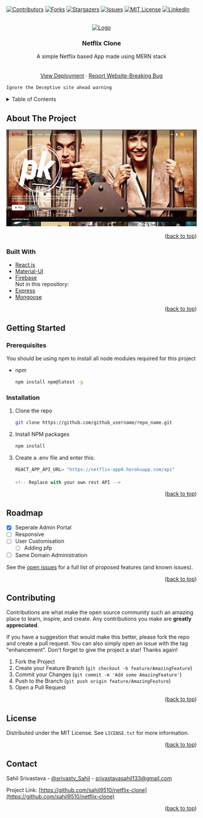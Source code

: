 <div id="top"></div>
<!--
*** Thanks for checking out the Best-README-Template. If you have a suggestion
*** that would make this better, please fork the repo and create a pull request
*** or simply open an issue with the tag "enhancement".
*** Don't forget to give the project a star!
*** Thanks again! Now go create something AMAZING! :D
-->



<!-- PROJECT SHIELDS -->
<!--
*** I'm using markdown "reference style" links for readability.
*** Reference links are enclosed in brackets [ ] instead of parentheses ( ).
*** See the bottom of this document for the declaration of the reference variables
*** for contributors-url, forks-url, etc. This is an optional, concise syntax you may use.
*** https://www.markdownguide.org/basic-syntax/#reference-style-links
-->
[![Contributors][contributors-shield]][contributors-url]
[![Forks][forks-shield]][forks-url]
[![Stargazers][stars-shield]][stars-url]
[![Issues][issues-shield]][issues-url]
[![MIT License][license-shield]][license-url]
[![LinkedIn][linkedin-shield]][linkedin-url]



<!-- PROJECT LOGO -->
<br />
<div align="center">
  <a href="https://github.com/github_username/repo_name">
    <img src="images/netflix-logo.ico" alt="Logo" width="80" height="80">
  </a>

<h3 align="center">Netflix Clone</h3>

  <p align="center">
    A simple Netflix based App made using MERN stack
    <br />
    <br />
    <br />
    <a href="https://netflix-app-mern.web.app/">View Deployment</a>
    ·
    <a href="mailto:srivastavasahil133@gmail.com">Report Website-Breaking Bug</a>
    
  </p>
</div>


```sh 
Ignore the Deceptive site ahead warning
```


<!-- TABLE OF CONTENTS -->
<details>
  <summary>Table of Contents</summary>
  <ol>
    <li>
      <a href="#about-the-project">About The Project</a>
      <ul>
        <li><a href="#built-with">Built With</a></li>
      </ul>
    </li>
    <li>
      <a href="#getting-started">Getting Started</a>
      <ul>
        <li><a href="#prerequisites">Prerequisites</a></li>
        <li><a href="#installation">Installation</a></li>
      </ul>
    </li>
    <li><a href="#usage">Usage</a></li>
    <li><a href="#roadmap">Roadmap</a></li>
    <li><a href="#contributing">Contributing</a></li>
    <li><a href="#license">License</a></li>
    <li><a href="#contact">Contact</a></li>
    <li><a href="#acknowledgments">Acknowledgments</a></li>
  </ol>
</details>



<!-- ABOUT THE PROJECT -->
## About The Project

[![Product Name Screen Shot][product-screenshot]](https://netflix-app-mern.web.app/")



<p align="right">(<a href="#top">back to top</a>)</p>



### Built With


* [React.js](https://reactjs.org/)
* [Material-UI](https://mui.com/)
* [Firebase](https://firebase.google.com/)
  <br/>Not in this repository:
* [Express](https://expressjs.com/)
* [Mongoose](https://mongoosejs.com/)

<p align="right">(<a href="#top">back to top</a>)</p>



<!-- GETTING STARTED -->
## Getting Started

### Prerequisites

You should be using npm to install all node modules required for this project
* npm
  ```sh
  npm install npm@latest -g
  ```

### Installation


1. Clone the repo
   ```sh
   git clone https://github.com/github_username/repo_name.git
   ```
2. Install NPM packages
   ```sh
   npm install
   ```
3. Create a .env file and enter this:

   ```js
   REACT_APP_API_URL= "https://netflix-app0.herokuapp.com/api"

   <!-- Replace with your own rest API -->
   ```

<p align="right">(<a href="#top">back to top</a>)</p>



<!-- USAGE EXAMPLES -->
<!-- ## Usage

Use this space to show useful examples of how a project can be used. Additional screenshots, code examples and demos work well in this space. You may also link to more resources.

_For more examples, please refer to the [Documentation](https://example.com)_

<p align="right">(<a href="#top">back to top</a>)</p> -->



<!-- ROADMAP -->
## Roadmap
- [x] Seperate Admin Portal
- [ ] Responsive
- [ ] User Customisation
    - [ ] Adding pfp
- [ ] Same Domain Administration

See the [open issues](https://github.com/github_username/repo_name/issues) for a full list of proposed features (and known issues).

<p align="right">(<a href="#top">back to top</a>)</p>



<!-- CONTRIBUTING -->
## Contributing

Contributions are what make the open source community such an amazing place to learn, inspire, and create. Any contributions you make are **greatly appreciated**.

If you have a suggestion that would make this better, please fork the repo and create a pull request. You can also simply open an issue with the tag "enhancement".
Don't forget to give the project a star! Thanks again!

1. Fork the Project
2. Create your Feature Branch (`git checkout -b feature/AmazingFeature`)
3. Commit your Changes (`git commit -m 'Add some AmazingFeature'`)
4. Push to the Branch (`git push origin feature/AmazingFeature`)
5. Open a Pull Request

<p align="right">(<a href="#top">back to top</a>)</p>



<!-- LICENSE -->
## License

Distributed under the MIT License. See `LICENSE.txt` for more information.

<p align="right">(<a href="#top">back to top</a>)</p>



<!-- CONTACT -->
## Contact

Sahil Srivastava - [@srivastv_Sahil](https://twitter.com/srivastv_Sahil) - srivastavasahil133@gmail.com

Project Link: [https://github.com/sahil9510/netflix-clone](https://github.com/sahil9510/netflix-clone)

<p align="right">(<a href="#top">back to top</a>)</p>



<!-- ACKNOWLEDGMENTS -->
<!-- ## Acknowledgments

* []()
* []()
* []()

<p align="right">(<a href="#top">back to top</a>)</p> -->



<!-- MARKDOWN LINKS & IMAGES -->
<!-- https://www.markdownguide.org/basic-syntax/#reference-style-links -->
[contributors-shield]: https://img.shields.io/github/contributors/sahil9510/netflix-clone.svg?style=for-the-badge
[contributors-url]: https://github.com/sahil9510/netflix-clone/graphs/contributors
[forks-shield]: https://img.shields.io/github/forks/sahil9510/netflix-clone.svg?style=for-the-badge
[forks-url]: https://github.com/sahil9510/netflix-clone/network/members
[stars-shield]: https://img.shields.io/github/stars/sahil9510/netflix-clone.svg?style=for-the-badge
[stars-url]: https://github.com/sahil9510/netflix-clone/stargazers
[issues-shield]: https://img.shields.io/github/issues/sahil9510/netflix-clone.svg?style=for-the-badge
[issues-url]: https://github.com/sahil9510/netflix-clone/issues
[license-shield]: https://img.shields.io/github/license/sahil9510/netflix-clone.svg?style=for-the-badge
[license-url]: https://github.com/sahil9510/netflix-clone/blob/master/LICENSE.txt
[linkedin-shield]: https://img.shields.io/badge/-LinkedIn-black.svg?style=for-the-badge&logo=linkedin&colorB=555
[linkedin-url]: https://www.linkedin.com/in/sahil-srivastava-1a0564138/
[product-screenshot]: images/product-img.jpg
